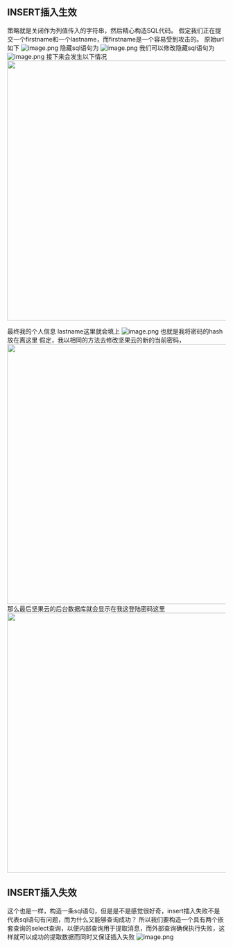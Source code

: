 ## INSERT插入生效
策略就是关闭作为列值传入的字符串，然后精心构造SQL代码。
假定我们正在提交一个firstname和一个lastname，而firstname是一个容易受到攻击的。
原始url如下
![image.png](../pictures/d81dr22oo0o.png)
隐藏sql语句为
![image.png](../pictures/ipczhczbmqr.png)
我们可以修改隐藏sql语句为
![image.png](../pictures/1lggciov1yq.png)
接下来会发生以下情况
<img src="../pictures/ba8o9pq5scl.png" width="600" />

最终我的个人信息 lastname这里就会填上
![image.png](../pictures/do5v35gnc9p.png)
也就是我将密码的hash放在离这里
假定，我以相同的方法去修改坚果云的新的当前密码，
<img src="../pictures/f7g30xj2g6c.png" width="600" />
那么最后坚果云的后台数据库就会显示在我这登陆密码这里
<img src="../pictures/uz40lfblkok.png" width="600" />  

## INSERT插入失效
这个也是一样，构造一条sql语句，但是是不是感觉很好奇，insert插入失败不是代表sql语句有问题，而为什么又能够查询成功？
所以我们要构造一个具有两个嵌套查询的select查询，以便内部查询用于提取消息，而外部查询确保执行失败，这样就可以成功的提取数据而同时又保证插入失败
![image.png](../pictures/awjfhlz0fys.png)

```{.python .input}

```
